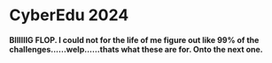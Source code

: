 # CyberEdu 2024

#### BIIIIIIG FLOP. I could not for the life of me figure out like 99% of the challenges......welp......thats what these are for. Onto the next one. 